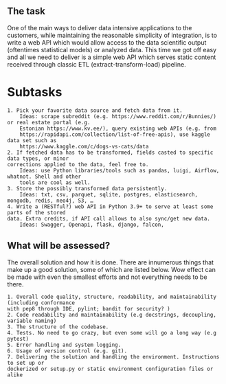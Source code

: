 ## The task

One of the main ways to deliver data intensive applications to the customers, while maintaining
the reasonable simplicity of integration, is to write a web API which would allow access to the
data scientific output (oftentimes statistical models) or analyzed data. This time we got off easy
and all we need to deliver is a simple web API which serves static content received through
classic ETL (extract-transform-load) pipeline.

# Subtasks

    1. Pick your favorite data source and fetch data from it.
        Ideas: scrape subreddit (e.g. https://www.reddit.com/r/Bunnies/) or real estate portal (e.g.
        Estonian https://www.kv.ee/), query existing web APIs (e.g. from
        https://rapidapi.com/collection/list-of-free-apis), use kaggle data set such as
        https://www.kaggle.com/c/dogs-vs-cats/data
    2. If fetched data has to be transformed, fields casted to specific data types, or minor
    corrections applied to the data, feel free to.
        Ideas: use Python libraries/tools such as pandas, luigi, Airflow, whatnot. Shell and other
        tools are cool as well.
    3. Store the possibly transformed data persistently.
        Ideas: txt, csv, parquet, sqlite, postgres, elasticsearch, mongodb, redis, neo4j, S3, …
    4. Write a (RESTful?) web API in Python 3.9+ to serve at least some parts of the stored
    data. Extra credits, if API call allows to also sync/get new data.
        Ideas: Swagger, Openapi, flask, django, falcon, 

## What will be assessed?

The overall solution and how it is done. There are innumerous things that make up a good
solution, some of which are listed below. Wow effect can be made with even the smallest efforts
and not everything needs to be there.

    1. Overall code quality, structure, readability, and maintainability (including conformance
    with pep8 through IDE, pylint; bandit for security? )
    2. Code readability and maintainability (e.g docstrings, decoupling, variable naming)
    3. The structure of the codebase.
    4. Tests. No need to go crazy, but even some will go a long way (e.g pytest)
    5. Error handling and system logging.
    6. Usage of version control (e.g. git).
    7. Delivering the solution and handling the environment. Instructions to set up or
    dockerized or setup.py or static environment configuration files or alike